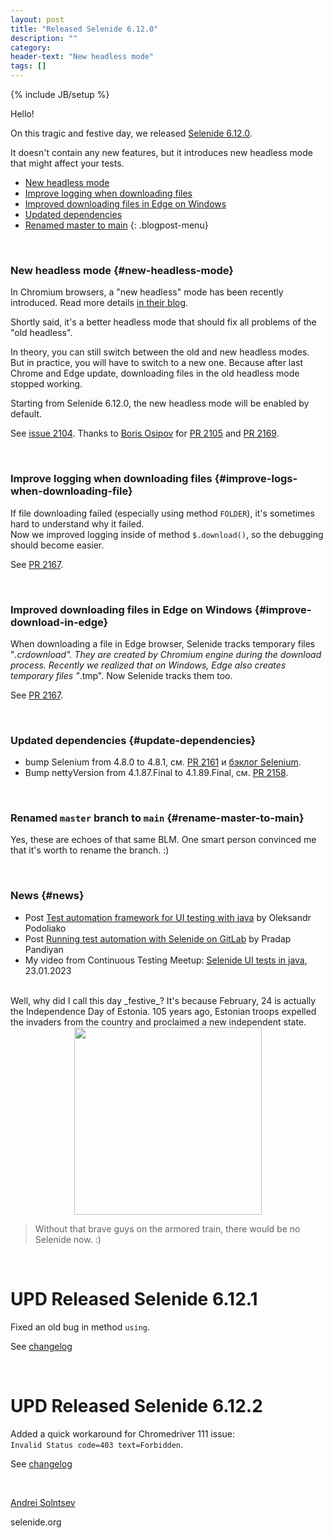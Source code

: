 ```yaml
---
layout: post
title: "Released Selenide 6.12.0"
description: ""
category:
header-text: "New headless mode"
tags: []
---
```

{% include JB/setup %}

Hello!

On this tragic and festive day, we released
[Selenide 6.12.0](https://github.com/selenide/selenide/milestone/173?closed=1).

It doesn't contain any new features, but it introduces new headless mode that might affect your tests. 

* [New headless mode](#new-headless-mode)
* [Improve logging when downloading files](#improve-logs-when-downloading-file)
* [Improved downloading files in Edge on Windows](#improve-download-in-edge)
* [Updated dependencies](#update-dependencies)
* [Renamed master to main](#rename-master-to-main)
{: .blogpost-menu}

<br>

### New headless mode {#new-headless-mode}

In Chromium browsers, a "new headless" mode has been recently introduced. 
Read more details [in their blog](https://developer.chrome.com/articles/new-headless/).

Shortly said, it's a better headless mode that should fix all problems of the "old headless". 

In theory, you can still switch between the old and new headless modes.
But in practice, you will have to switch to a new one.
Because after last Chrome and Edge update, downloading files in the old headless mode stopped working.

Starting from Selenide 6.12.0, the new headless mode will be enabled by default. 

See [issue 2104](https://github.com/selenide/selenide/issues/2104).
Thanks to [Boris Osipov](https://github.com/BorisOsipov) for [PR 2105](https://github.com/selenide/selenide/pull/2105)
and [PR 2169](https://github.com/selenide/selenide/pull/2169).

<br>

### Improve logging when downloading files {#improve-logs-when-downloading-file}
If file downloading failed (especially using method `FOLDER`), it's sometimes hard to understand why it failed.  
Now we improved logging inside of method `$.download()`, so the debugging should become easier. 

See [PR 2167](https://github.com/selenide/selenide/pull/2167).

<br>

### Improved downloading files in Edge on Windows {#improve-download-in-edge}

When downloading a file in Edge browser, Selenide tracks temporary files "*.crdownload". They are created by Chromium
engine during the download process.
Recently we realized that on Windows, Edge also creates temporary files "*.tmp". Now Selenide tracks them too. 

See [PR 2167](https://github.com/selenide/selenide/pull/2167).

<br>

### Updated dependencies {#update-dependencies}

* bump Selenium from 4.8.0 to 4.8.1, см. [PR 2161](https://github.com/selenide/selenide/pull/2161) и [бэклог Selenium](https://github.com/SeleniumHQ/selenium/blob/trunk/java/CHANGELOG).
* Bump nettyVersion from 4.1.87.Final to 4.1.89.Final, см. [PR 2158](https://github.com/selenide/selenide/pull/2158).

<br>

### Renamed `master` branch to `main` {#rename-master-to-main}

Yes, these are echoes of that same BLM. One smart person convinced me that it's worth to rename the branch. :)

<br>

### News {#news}

* Post [Test automation framework for UI testing with java](https://oleksandr-podoliako.medium.com/test-automation-framework-for-ui-testing-with-java-fddd1e3fd75b) by Oleksandr Podoliako
* Post [Running test automation with Selenide on GitLab](https://pradappandiyan.medium.com/running-test-automation-with-selenide-on-gitlab-fb13c0a0dddf) by Pradap Pandiyan
* My video from Continuous Testing Meetup: [Selenide UI tests in java](https://www.youtube.com/watch?v=5qiuRoUcICs&t=48m02s), 23.01.2023

<br>
Well, why did I call this day _festive_?
It's because February, 24 is actually the Independence Day of Estonia.
105 years ago, Estonian troops expelled the invaders from the country and proclaimed a new independent state.

<center>
  <img src="{{ BASE_PATH }}/images/2023/02/independence-day-estonia.png" width="300"/>
</center>

> Without that brave guys on the armored train, there would be no Selenide now. :)

<br>

# UPD Released Selenide 6.12.1

Fixed an old bug in method `using`.

See [changelog](https://github.com/selenide/selenide/milestone/176?closed=1)

<br>

# UPD Released Selenide 6.12.2

Added a quick workaround for Chromedriver 111 issue:  
`Invalid Status code=403 text=Forbidden`.

See [changelog](https://github.com/selenide/selenide/milestone/178?closed=1)

<br>

[Andrei Solntsev](http://asolntsev.github.io/)

selenide.org
